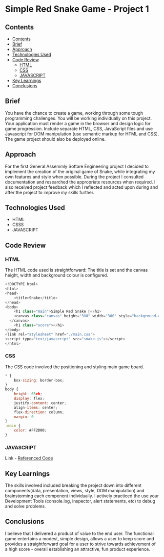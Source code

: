 # Simple Red Snake Game - Project 1

## Contents

- [Contents](#contents)
- [Brief](#brief)
- [Approach](#approach)
- [Technologies Used](#technologies-used)
- [Code Review](code-review)
  - [HTML](#html)
  - [CSS](#css)
  - [JAVASCRIPT](#javascript)
- [Key Learnings](#key-learnings)
- [Conclusions](#conclusions)

## Brief
You have the chance to create a game, working through some tough programming challenges. You will be working individually on this project. Your application must render a game in the browser and design logic for game progression. Include separate HTML, CSS, JavaScript files and use Javascript for DOM manipulation (use semantic markup for HTML and CSS). The game project should also be deployed online.


## Approach
For the first General Assemmly Softare Engineering project I decided to implement the creation of the original game of Snake, while integrating my own features and style when possible.
During the project I consulted documentation and researched the appropriate resources when required. I also received project feedback which I reflected and acted upon during and after the project to improve my skills further.

## Technologies Used
- HTML
- CSSS
- JAVASCRIPT

## Code Review

### HTML

The HTML code used is straightforward: The title is set and the canvas height, width and background colour is configured.
``` javascript
<!DOCTYPE html>
<html>
<head>
    <title>Snake</title>
</head>
<body>
    <h1 class="main">Simple Red Snake 🐍</h1>
    <canvas class="canvas" height="380" width="380" style="background-color: #205279">
  </canvas>
    <h1 class="score"></h1>
</body>
<link rel="stylesheet" href="./main.css">
<script type="text/javascript" src="snake.js"></script>
</html>
```

### CSS

The CSS code involved the positioning and styling main game board.

``` javascript
* {
    box-sizing: border-box;
}
body {
    height: 65vh;
    display: flex;
    justify-content: center;
    align-items: center;
    flex-direction: column;
    margin: 0
}
.main {
    color: #FF2D00;
}
```



### JAVASCRIPT

Link - [Referenced Code](https://github.com/RichardBekoe/Simple-Red-Snake/blob/master/snake.js)

## Key Learnings

The skills involved included breaking the project down into different components(data, presentation, views, style, DOM manipulation) and brainstorming each component individually. I actively practiced the use your Development Tools (console.log, inspector, alert statements, etc) to debug and solve problems.

## Conclusions

I believe that I delivered a product of value to the end user. The functional game entertains a modest, simple design, allows a user to keep score and provides a straightforward goal for a user to strive towards achievement of a high score - overall establishing an attractive, fun product experience.
